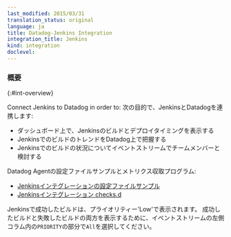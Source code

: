 ```yaml
---
last_modified: 2015/03/31
translation_status: original
language: ja
title: Datadog-Jenkins Integration
integration_title: Jenkins
kind: integration
doclevel:
---
```


<!-- ### Overview
{:#int-overview}

Connect Jenkins to Datadog in order to:

- Add build & deployment markers on all your dashboards.
- Identify trends in your builds.
- Discuss build failures with your team. -->

### 概要
{:#int-overview}

Connect Jenkins to Datadog in order to:
次の目的で、JenkinsとDatadogを連携します:

* ダッシュボード上で、Jenkinsのビルドとデプロイタイミングを表示する
* JenkinsでのビルドのトレンドをDatadog上で把握する
* Jenkinsでのビルドの状況についてイベントストリームでチームメンバーと検討する


<!-- From the open-source Agent:

* [Jenkins YAML example](https://github.com/DataDog/dd-agent/blob/master/conf.d/jenkins.yaml.example)
* [Jenkins checks.d](https://github.com/DataDog/dd-agent/blob/master/checks.d/jenkins.py)

Successful Jenkins builds will show up as 'low' priority.
In the left column of the event stream, swith the priority to 'all'
to see both successful and failed builds. -->

Datadog Agentの設定ファイルサンプルとメトリクス収取プログラム:

* [Jenkinsインテグレーションの設定ファイルサンプル](https://github.com/DataDog/dd-agent/blob/master/conf.d/jenkins.yaml.example)
* [Jenkinsインテグレーション checks.d](https://github.com/DataDog/dd-agent/blob/master/checks.d/jenkins.py)

Jenkinsで成功したビルドは、プライオリティー'Low'で表示されます。
成功したビルドと失敗したビルドの両方を表示するために、イベントストリームの左側コラム内の`PRIORITY`の部分で`All`を選択してください。
